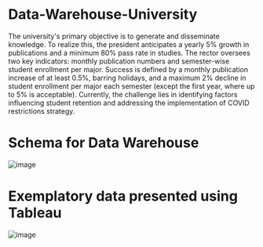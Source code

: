 # Data-Warehouse-University

The university's primary objective is to generate and disseminate knowledge. To realize this, the president anticipates a yearly 5% growth in publications and a minimum 80% pass rate in studies. The rector oversees two key indicators: monthly publication numbers and semester-wise student enrollment per major. Success is defined by a monthly publication increase of at least 0.5%, barring holidays, and a maximum 2% decline in student enrollment per major each semester (except the first year, where up to 5% is acceptable). Currently, the challenge lies in identifying factors influencing student retention and addressing the implementation of COVID restrictions strategy.

# Schema for Data Warehouse
![image](https://github.com/ZeroTom1/Data-Warehouse-University/assets/121027749/4ea92b62-d842-468e-a497-0767e3c69eb3)

# Exemplatory data presented using Tableau
![image](https://github.com/ZeroTom1/Data-Warehouse-University/assets/121027749/30f453ea-0299-4ab2-9794-e77ed5fcddd3)
